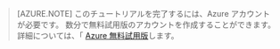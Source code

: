 > [AZURE.NOTE]
> このチュートリアルを完了するには、Azure アカウントが必要です。 数分で無料試用版のアカウントを作成することができます。 詳細については、「 [Azure 無料試用版](http://www.windowsazure.com/pricing/free-trial)します。







